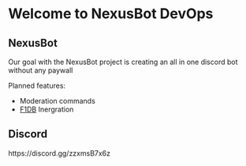 <h1>Welcome to NexusBot DevOps</h1>

<h2> NexusBot</h2>
<p> Our goal with the NexusBot project is creating an all in one discord bot without any paywall</p>

<P2>Planned features:</P2>
- Moderation commands
- [F1DB](https://github.com/f1db/f1db) Inergration 

<h2>Discord</h2>
https://discord.gg/zzxmsB7x6z
    
